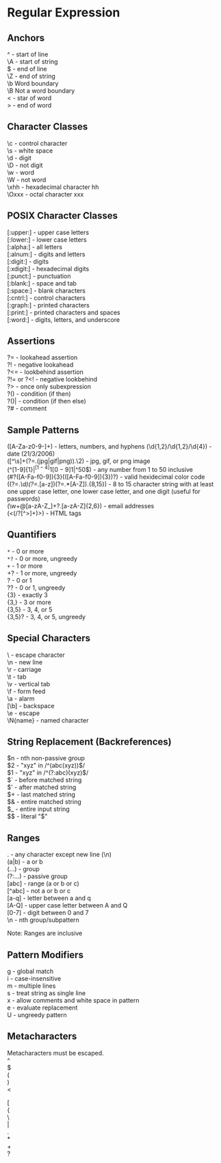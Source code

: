 # Regular Expression

## Anchors

^ - start of line  
\A - start of string  
$ - end of line  
\Z - end of string  
\b Word boundary  
\B Not a word boundary  
\< - star of word  
\> - end of word  

## Character Classes

\c - control character  
\s - white space  
\d - digit  
\D - not digit  
\w - word  
\W - not word  
\xhh - hexadecimal character hh  
\Oxxx - octal character xxx  

## POSIX Character Classes

[:upper:] - upper case letters  
[:lower:] - lower case letters  
[:alpha:] - all letters  
[:alnum:] - digits and letters  
[:digit:] - digits  
[:xdigit:] - hexadecimal digits  
[:punct:] - punctuation  
[:blank:] - space and tab  
[:space:] - blank characters  
[:cntrl:] - control characters  
[:graph:] - printed characters  
[:print:] - printed characters and spaces  
[:word:] - digits, letters, and underscore  

## Assertions

?= - lookahead assertion  
?! - negative lookahead  
?<= - lookbehind assertion  
?!= or ?<! - negative lookbehind  
?> - once only subexpression  
?() - condition (if then)  
?()| - condition (if then else)  
?# - comment  

## Sample Patterns

([A-Za-z0-9-]+) - letters, numbers, and hyphens
(\d{1,2}\/\d{1,2}\/\d{4}) - date (21/3/2006)  
([^\s]+(?=\.(jpg|gif|png))\.\2) - jpg, gif, or png image  
(^[1-9]{1}$|^[1-4]{1}[0-9]{1}$|^50$) - any number from 1 to 50 inclusive  
(#?([A-Fa-f0-9]){3}(([A-Fa-f0-9]){3})?) - valid hexidecimal color code  
((?=.*\d)(?=.*[a-z])(?=.*[A-Z]).{8,15}) - 8 to 15 character string with at least one upper case letter, one lower case letter, and one digit (useful for passwords)  
(\w+@[a-zA-Z_]+?\.[a-zA-Z]{2,6}) - email addresses  
(\<(/?[^\>]+)\>) - HTML tags  

## Quantifiers

`*` - 0 or more  
`*?` - 0 or more, ungreedy  
`+` - 1 or more  
+? - 1 or more, ungreedy  
? - 0 or 1  
?? - 0 or 1, ungreedy  
{3} - exactly 3  
{3,} - 3 or more  
{3,5} - 3, 4, or 5  
{3,5}? - 3, 4, or 5, ungreedy  

## Special Characters

\ - escape character  
\n - new line  
\r - carriage  
\t - tab  
\v - vertical tab  
\f - form feed  
\a - alarm  
[\b] - backspace  
\e - escape  
\N{name} - named character  

## String Replacement (Backreferences)

$n - nth non-passive group  
$2 - "xyz" in /^(abc(xyz))$/  
$1 - "xyz" in /^(?:abc)(xyz)$/  
$` - before matched string  
$' - after matched string  
$+ - last matched string  
$& - entire matched string  
$_ - entire input string  
$$ - literal "$"  

## Ranges

. - any character except new line (\n)  
(a|b) - a or b  
(...) - group  
(?:...) - passive group  
[abc] - range (a or b or c)  
[^abc] - not a or b or c  
[a-q] - letter between a and q  
[A-Q] - upper case letter between A and Q  
[0-7] - digit between 0 and 7  
\n - nth group/subpattern  

Note: Ranges are inclusive  

## Pattern Modifiers

g - global match  
i - case-insensitive  
m - multiple lines  
s - treat string as single line  
x - allow comments and white space in pattern  
e - evaluate replacement  
U - ungreedy pattern  

## Metacharacters

Metacharacters must be escaped.  
^  
$  
(  
)  
<  
>  
[  
{  
\  
|  
.  
*  
+  
?  
